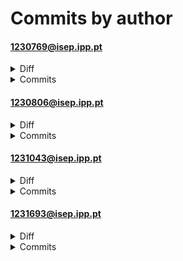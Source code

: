 # Commits by author
#### 1230769@isep.ipp.pt
<details>
<summary>Diff</summary>

<pre>
 DAL/database.php                    |    3 
 b/BLL/AlertaBLL.php                 |   98 +
 b/BLL/PerfilAcessoBLL.php           |   84 +
 b/BLL/UtilizadorBLL.php             |  101 +
 b/BLL/equipaBLL.php                 |  328 +++++
 b/DAL/AlertaDAL.php                 |  171 +++
 b/DAL/PerfilAcessoDAL.php           |  184 +++
 b/DAL/UtilizadorDAL.php             |  320 +++++
 b/DAL/campo_personalizadoDAL.php    |    2 
 b/DAL/colaboradorDAL.php            |    1 
 b/DAL/database.php                  |   14 
 b/DAL/equipaDAL.php                 |  184 ++!
 b/DAL/loginDAL.php                  |    2 
 b/Model/Alerta.php                  |   57 +
 b/UI/admin/ajuda.php                |    1 
 b/UI/admin/api_equipas.php          |    4 
 b/UI/admin/atualizar_perfil.php     |  118 ++
 b/UI/admin/editar_perfil.php        |  406 +++++++
 b/UI/admin/equipa_dashboard.php     |  539 +++++++++
 b/UI/admin/equipa_detalhes.php      |    8 
 b/UI/admin/equipas.php              | 1444 -----------------!!!!!!!!
 b/UI/admin/excluir_perfil.php       |   62 +
 b/UI/admin/ficha_colaboradoress.sql | 2033 ++++++++++++++++++++++++++++++++++++
 b/UI/admin/includes/sidebar.php     |   17 
 b/UI/admin/obter_membros_equipa.php |    4 
 b/UI/admin/perfis.php               |  896 ----!!!!!!!!!!!
 b/UI/admin/processa_perfil.php      |  118 ++
 b/UI/admin/usuarios.php             |  354 ++++!!
 b/UI/assets/img/avatars/default.png |binary
 b/UI/header.php                     |   29 
 b/UI/includes/verificar_acesso.php  |   34 
 b/autoload.php                      |   16 
 b/verificar_colaboradores.php       |   33 
 b/verificar_estrutura.php           |   28 
 b/verificar_usuarios.php            |   34 
 35 files changed, 5222 insertions(+), 1251 deletions(-), 1254 modifications(!)
</pre>
</details>
<details>
<summary>Commits</summary>

<pre>
commit eb365e05c04c089731055d035c811819b323141e	refs/heads/main
Author: Francisca Moreira <1230769@isep.ipp.pt>
Date:   Wed Jul 2 10:29:21 2025 +0100

    atualizaçao da pagina perfis e equipas

A	BLL/AlertaBLL.php
A	BLL/PerfilAcessoBLL.php
M	BLL/UtilizadorBLL.php
M	BLL/equipaBLL.php
A	DAL/AlertaDAL.php
A	DAL/PerfilAcessoDAL.php
M	DAL/UtilizadorDAL.php
M	DAL/campo_personalizadoDAL.php
M	DAL/colaboradorDAL.php
M	DAL/database.php
M	DAL/equipaDAL.php
M	DAL/loginDAL.php
A	Model/Alerta.php
M	UI/admin/ajuda.php
M	UI/admin/api_equipas.php
A	UI/admin/atualizar_perfil.php
A	UI/admin/editar_perfil.php
A	UI/admin/equipa_dashboard.php
M	UI/admin/equipa_detalhes.php
M	UI/admin/equipas.php
A	UI/admin/excluir_perfil.php
A	UI/admin/ficha_colaboradoress.sql
M	UI/admin/includes/sidebar.php
M	UI/admin/obter_membros_equipa.php
M	UI/admin/perfis.php
A	UI/admin/processa_perfil.php
M	UI/admin/usuarios.php
A	UI/assets/img/avatars/default.png
M	UI/header.php
M	UI/includes/verificar_acesso.php
M	autoload.php
A	verificar_colaboradores.php
A	verificar_estrutura.php
A	verificar_usuarios.php

commit a623c01c74dd273d498c62988f2a120c4c2857ed	refs/heads/main
Author: Francisca Moreira <1230769@isep.ipp.pt>
Date:   Wed Jul 2 10:27:38 2025 +0100

    Atualizaçoes da pagina equipa e de perfis

M	DAL/database.php
</pre>

</details>

#### 1230806@isep.ipp.pt
<details>
<summary>Diff</summary>

<pre>
 UI/colaborador.php      |  623 +++++++++++++++++++++---!!!!!!!!!!!!!!!!!!!!!!!
 UI/processa_login.php   |    4 
 b/BLL/loginBLL.php      |    8 
 b/DAL/loginDAL.php      |   15 !
 b/UI/colaborador.php    |    1 
 b/UI/js/colaborador.js  |  134 -!!!!!!!!!
 b/UI/processa_login.php |    2 
 b/api/colaborador.php   |   58 ++++
 b/config/perfis.php     |    5 
 9 files changed, 354 insertions(+), 63 deletions(-), 433 modifications(!)
</pre>
</details>
<details>
<summary>Commits</summary>

<pre>
commit ea42fdfdab9f398ac880bfe3d30c4b84a5bb00fd	refs/heads/main
Author: Ines Martinho <1230806@isep.ipp.pt>
Date:   Sun Jul 6 23:41:49 2025 +0100

    atualizações página colaborador

M	UI/colaborador.php

commit 21d5120233825ca043d07e5e9d580454504fb712	refs/heads/main
Author: Ines Martinho <1230806@isep.ipp.pt>
Date:   Fri Jul 4 12:36:36 2025 +0100

    novas atualizações página colaborador

M	UI/colaborador.php
A	api/colaborador.php

commit 8693590937f001f019a8e338f5083c5d70a51cf0	refs/heads/main
Author: Ines Martinho <1230806@isep.ipp.pt>
Date:   Fri Jul 4 11:50:54 2025 +0100

    atualizações página colaborador

M	UI/colaborador.php
M	UI/js/colaborador.js

commit c876f6b991923e263cbadf64988df8f965ef4707	refs/heads/main
Author: Ines Martinho <1230806@isep.ipp.pt>
Date:   Fri Jul 4 08:57:41 2025 +0100

    redirecionamento pagina login

M	UI/processa_login.php

commit 7d056f740b23dd43297897a2be92ee10d3f78281	refs/heads/main
Author: Ines Martinho <1230806@isep.ipp.pt>
Date:   Mon Jun 30 14:30:25 2025 +0100

    resolução login

M	BLL/loginBLL.php
M	DAL/loginDAL.php
M	UI/processa_login.php
M	config/perfis.php

commit 905d0f4a5929deec56edda8c8fe36d04f90e6cd8	refs/remotes/origin/nova-branch
Author: Ines Martinho <1230806@isep.ipp.pt>
Date:   Mon Jun 30 13:21:35 2025 +0100

    Página colaborador funcional + logins

M	BLL/loginBLL.php
M	DAL/loginDAL.php
M	UI/processa_login.php
M	config/perfis.php

commit 67985ffe92815b1767aeea53573a14d37efdc56d	refs/remotes/origin/nova-branch
Author: Ines Martinho <1230806@isep.ipp.pt>
Date:   Mon Jun 30 11:18:26 2025 +0100

    página de coordenador e login funcional para 3 páginas

A	DAL/equipe.php
M	DAL/loginDAL.php
A	UI/coordenador.php
M	UI/processa_login.php
A	config/alertas_config.php
A	config/config.php
M	config/perfis.php
A	scripts/gerar_alertas.php
A	scripts/verificar_perfil_coordenador.php
A	services/coordenador/alertas.php
A	services/coordenador/equipe.php
</pre>

</details>

#### 1231043@isep.ipp.pt
<details>
<summary>Diff</summary>

<pre>
 /UI/administrador.php  |   93 +++++++++++++++++++++++++++++++++
 b/UI/.DS_Store         |binary
 b/UI/administrador.php |   83 +++++++++++++++++++++++++!!!!
 b/UI/graficos.html     |  137 +++++++++++++++++++++++++++++++++++++++++++++++++
 b/UI/logs/debug.log    |    7 ++
 b/UI/recursos.php      |   56 ++++++++++++++++++++
 6 files changed, 363 insertions(+), 13 modifications(!)
</pre>
</details>
<details>
<summary>Commits</summary>

<pre>
commit a6a5ce603130780a018ece9037bee3c8e4fd7474	refs/heads/main
Author: Beatriz Vieira <1231043@isep.ipp.pt>
Date:   Fri Jul 4 14:24:08 2025 +0100

    admin

M	UI/administrador.php
M	UI/logs/debug.log

commit 8fa850b4d3bc8e7a5d3ca5922a533c697f87f276	refs/heads/main
Author: Beatriz Vieira <1231043@isep.ipp.pt>
Date:   Fri Jul 4 12:44:26 2025 +0100

    Administrador

A	UI/.DS_Store
A	UI/administrador.php
A	UI/graficos.html
A	UI/recursos.php
</pre>

</details>

#### 1231693@isep.ipp.pt
<details>
<summary>Diff</summary>

<pre>
 /UI/enviar-convite.php                                                       |  214 
 UI/convidado.php                                                             |  425 
 b/DAL/PHPMailerConfig.php                                                    |   93 
 b/UI/convidado.php                                                           |   39 
 b/UI/enviar-convite.php                                                      |   82 
 b/logs/email_errors.log                                                      |   13 
 b/mail/.DS_Store                                                             |binary
 b/mail/PHPMailer-master/.DS_Store                                            |binary
 b/mail/PHPMailer-master/PHPMailer-master/COMMITMENT                          |   46 
 b/mail/PHPMailer-master/PHPMailer-master/LICENSE                             |  502 
 b/mail/PHPMailer-master/PHPMailer-master/README.md                           |  232 
 b/mail/PHPMailer-master/PHPMailer-master/SECURITY.md                         |   37 
 b/mail/PHPMailer-master/PHPMailer-master/SMTPUTF8.md                         |   48 
 b/mail/PHPMailer-master/PHPMailer-master/VERSION                             |    1 
 b/mail/PHPMailer-master/PHPMailer-master/composer.json                       |   81 
 b/mail/PHPMailer-master/PHPMailer-master/get_oauth_token.php                 |  182 
 b/mail/PHPMailer-master/PHPMailer-master/language/phpmailer.lang-af.php      |   26 
 b/mail/PHPMailer-master/PHPMailer-master/language/phpmailer.lang-ar.php      |   27 
 b/mail/PHPMailer-master/PHPMailer-master/language/phpmailer.lang-as.php      |   35 
 b/mail/PHPMailer-master/PHPMailer-master/language/phpmailer.lang-az.php      |   27 
 b/mail/PHPMailer-master/PHPMailer-master/language/phpmailer.lang-ba.php      |   27 
 b/mail/PHPMailer-master/PHPMailer-master/language/phpmailer.lang-be.php      |   27 
 b/mail/PHPMailer-master/PHPMailer-master/language/phpmailer.lang-bg.php      |   27 
 b/mail/PHPMailer-master/PHPMailer-master/language/phpmailer.lang-bn.php      |   35 
 b/mail/PHPMailer-master/PHPMailer-master/language/phpmailer.lang-ca.php      |   27 
 b/mail/PHPMailer-master/PHPMailer-master/language/phpmailer.lang-cs.php      |   28 
 b/mail/PHPMailer-master/PHPMailer-master/language/phpmailer.lang-da.php      |   36 
 b/mail/PHPMailer-master/PHPMailer-master/language/phpmailer.lang-de.php      |   28 
 b/mail/PHPMailer-master/PHPMailer-master/language/phpmailer.lang-el.php      |   33 
 b/mail/PHPMailer-master/PHPMailer-master/language/phpmailer.lang-eo.php      |   26 
 b/mail/PHPMailer-master/PHPMailer-master/language/phpmailer.lang-es.php      |   36 
 b/mail/PHPMailer-master/PHPMailer-master/language/phpmailer.lang-et.php      |   28 
 b/mail/PHPMailer-master/PHPMailer-master/language/phpmailer.lang-fa.php      |   28 
 b/mail/PHPMailer-master/PHPMailer-master/language/phpmailer.lang-fi.php      |   27 
 b/mail/PHPMailer-master/PHPMailer-master/language/phpmailer.lang-fo.php      |   27 
 b/mail/PHPMailer-master/PHPMailer-master/language/phpmailer.lang-fr.php      |   36 
 b/mail/PHPMailer-master/PHPMailer-master/language/phpmailer.lang-gl.php      |   27 
 b/mail/PHPMailer-master/PHPMailer-master/language/phpmailer.lang-he.php      |   27 
 b/mail/PHPMailer-master/PHPMailer-master/language/phpmailer.lang-hi.php      |   35 
 b/mail/PHPMailer-master/PHPMailer-master/language/phpmailer.lang-hr.php      |   27 
 b/mail/PHPMailer-master/PHPMailer-master/language/phpmailer.lang-hu.php      |   27 
 b/mail/PHPMailer-master/PHPMailer-master/language/phpmailer.lang-hy.php      |   27 
 b/mail/PHPMailer-master/PHPMailer-master/language/phpmailer.lang-id.php      |   31 
 b/mail/PHPMailer-master/PHPMailer-master/language/phpmailer.lang-it.php      |   28 
 b/mail/PHPMailer-master/PHPMailer-master/language/phpmailer.lang-ja.php      |   37 
 b/mail/PHPMailer-master/PHPMailer-master/language/phpmailer.lang-ka.php      |   27 
 b/mail/PHPMailer-master/PHPMailer-master/language/phpmailer.lang-ko.php      |   27 
 b/mail/PHPMailer-master/PHPMailer-master/language/phpmailer.lang-ku.php      |   27 
 b/mail/PHPMailer-master/PHPMailer-master/language/phpmailer.lang-lt.php      |   27 
 b/mail/PHPMailer-master/PHPMailer-master/language/phpmailer.lang-lv.php      |   27 
 b/mail/PHPMailer-master/PHPMailer-master/language/phpmailer.lang-mg.php      |   27 
 b/mail/PHPMailer-master/PHPMailer-master/language/phpmailer.lang-mn.php      |   27 
 b/mail/PHPMailer-master/PHPMailer-master/language/phpmailer.lang-ms.php      |   27 
 b/mail/PHPMailer-master/PHPMailer-master/language/phpmailer.lang-nb.php      |   33 
 b/mail/PHPMailer-master/PHPMailer-master/language/phpmailer.lang-nl.php      |   34 
 b/mail/PHPMailer-master/PHPMailer-master/language/phpmailer.lang-pl.php      |   33 
 b/mail/PHPMailer-master/PHPMailer-master/language/phpmailer.lang-pt.php      |   34 
 b/mail/PHPMailer-master/PHPMailer-master/language/phpmailer.lang-pt_br.php   |   38 
 b/mail/PHPMailer-master/PHPMailer-master/language/phpmailer.lang-ro.php      |   33 
 b/mail/PHPMailer-master/PHPMailer-master/language/phpmailer.lang-ru.php      |   36 
 b/mail/PHPMailer-master/PHPMailer-master/language/phpmailer.lang-si.php      |   34 
 b/mail/PHPMailer-master/PHPMailer-master/language/phpmailer.lang-sk.php      |   30 
 b/mail/PHPMailer-master/PHPMailer-master/language/phpmailer.lang-sl.php      |   36 
 b/mail/PHPMailer-master/PHPMailer-master/language/phpmailer.lang-sr.php      |   28 
 b/mail/PHPMailer-master/PHPMailer-master/language/phpmailer.lang-sr_latn.php |   28 
 b/mail/PHPMailer-master/PHPMailer-master/language/phpmailer.lang-sv.php      |   27 
 b/mail/PHPMailer-master/PHPMailer-master/language/phpmailer.lang-tl.php      |   28 
 b/mail/PHPMailer-master/PHPMailer-master/language/phpmailer.lang-tr.php      |   38 
 b/mail/PHPMailer-master/PHPMailer-master/language/phpmailer.lang-uk.php      |   28 
 b/mail/PHPMailer-master/PHPMailer-master/language/phpmailer.lang-ur.php      |   30 
 b/mail/PHPMailer-master/PHPMailer-master/language/phpmailer.lang-vi.php      |   27 
 b/mail/PHPMailer-master/PHPMailer-master/language/phpmailer.lang-zh.php      |   29 
 b/mail/PHPMailer-master/PHPMailer-master/language/phpmailer.lang-zh_cn.php   |   36 
 b/mail/PHPMailer-master/PHPMailer-master/src/DSNConfigurator.php             |  245 
 b/mail/PHPMailer-master/PHPMailer-master/src/Exception.php                   |   40 
 b/mail/PHPMailer-master/PHPMailer-master/src/OAuth.php                       |  139 
 b/mail/PHPMailer-master/PHPMailer-master/src/OAuthTokenProvider.php          |   44 
 b/mail/PHPMailer-master/PHPMailer-master/src/PHPMailer.php                   | 5366 ++++++++++
 b/mail/PHPMailer-master/PHPMailer-master/src/POP3.php                        |  469 
 b/mail/PHPMailer-master/PHPMailer-master/src/SMTP.php                        | 1578 ++
 b/mail/SendEmail.php                                                         |   92 
 b/phpmailer.zip                                                              |binary
 b/testar_envio_email.php                                                     |   49 
 b/vendor/PHPMailer-6.8.1/COMMITMENT                                          |   46 
 b/vendor/PHPMailer-6.8.1/LICENSE                                             |  502 
 b/vendor/PHPMailer-6.8.1/README.md                                           |  230 
 b/vendor/PHPMailer-6.8.1/SECURITY.md                                         |   37 
 b/vendor/PHPMailer-6.8.1/VERSION                                             |    1 
 b/vendor/PHPMailer-6.8.1/composer.json                                       |   78 
 b/vendor/PHPMailer-6.8.1/get_oauth_token.php                                 |  182 
 b/vendor/PHPMailer-6.8.1/language/phpmailer.lang-af.php                      |   26 
 b/vendor/PHPMailer-6.8.1/language/phpmailer.lang-ar.php                      |   27 
 b/vendor/PHPMailer-6.8.1/language/phpmailer.lang-az.php                      |   27 
 b/vendor/PHPMailer-6.8.1/language/phpmailer.lang-ba.php                      |   27 
 b/vendor/PHPMailer-6.8.1/language/phpmailer.lang-be.php                      |   27 
 b/vendor/PHPMailer-6.8.1/language/phpmailer.lang-bg.php                      |   27 
 b/vendor/PHPMailer-6.8.1/language/phpmailer.lang-ca.php                      |   27 
 b/vendor/PHPMailer-6.8.1/language/phpmailer.lang-cs.php                      |   28 
 b/vendor/PHPMailer-6.8.1/language/phpmailer.lang-da.php                      |   35 
 b/vendor/PHPMailer-6.8.1/language/phpmailer.lang-de.php                      |   28 
 b/vendor/PHPMailer-6.8.1/language/phpmailer.lang-el.php                      |   33 
 b/vendor/PHPMailer-6.8.1/language/phpmailer.lang-eo.php                      |   26 
 b/vendor/PHPMailer-6.8.1/language/phpmailer.lang-es.php                      |   31 
 b/vendor/PHPMailer-6.8.1/language/phpmailer.lang-et.php                      |   28 
 b/vendor/PHPMailer-6.8.1/language/phpmailer.lang-fa.php                      |   28 
 b/vendor/PHPMailer-6.8.1/language/phpmailer.lang-fi.php                      |   27 
 b/vendor/PHPMailer-6.8.1/language/phpmailer.lang-fo.php                      |   27 
 b/vendor/PHPMailer-6.8.1/language/phpmailer.lang-fr.php                      |   37 
 b/vendor/PHPMailer-6.8.1/language/phpmailer.lang-gl.php                      |   27 
 b/vendor/PHPMailer-6.8.1/language/phpmailer.lang-he.php                      |   27 
 b/vendor/PHPMailer-6.8.1/language/phpmailer.lang-hi.php                      |   35 
 b/vendor/PHPMailer-6.8.1/language/phpmailer.lang-hr.php                      |   27 
 b/vendor/PHPMailer-6.8.1/language/phpmailer.lang-hu.php                      |   27 
 b/vendor/PHPMailer-6.8.1/language/phpmailer.lang-hy.php                      |   27 
 b/vendor/PHPMailer-6.8.1/language/phpmailer.lang-id.php                      |   31 
 b/vendor/PHPMailer-6.8.1/language/phpmailer.lang-it.php                      |   28 
 b/vendor/PHPMailer-6.8.1/language/phpmailer.lang-ja.php                      |   29 
 b/vendor/PHPMailer-6.8.1/language/phpmailer.lang-ka.php                      |   27 
 b/vendor/PHPMailer-6.8.1/language/phpmailer.lang-ko.php                      |   27 
 b/vendor/PHPMailer-6.8.1/language/phpmailer.lang-lt.php                      |   27 
 b/vendor/PHPMailer-6.8.1/language/phpmailer.lang-lv.php                      |   27 
 b/vendor/PHPMailer-6.8.1/language/phpmailer.lang-mg.php                      |   27 
 b/vendor/PHPMailer-6.8.1/language/phpmailer.lang-mn.php                      |   27 
 b/vendor/PHPMailer-6.8.1/language/phpmailer.lang-ms.php                      |   27 
 b/vendor/PHPMailer-6.8.1/language/phpmailer.lang-nb.php                      |   33 
 b/vendor/PHPMailer-6.8.1/language/phpmailer.lang-nl.php                      |   34 
 b/vendor/PHPMailer-6.8.1/language/phpmailer.lang-pl.php                      |   26 
 b/vendor/PHPMailer-6.8.1/language/phpmailer.lang-pt.php                      |   27 
 b/vendor/PHPMailer-6.8.1/language/phpmailer.lang-pt_br.php                   |   38 
 b/vendor/PHPMailer-6.8.1/language/phpmailer.lang-ro.php                      |   33 
 b/vendor/PHPMailer-6.8.1/language/phpmailer.lang-ru.php                      |   28 
 b/vendor/PHPMailer-6.8.1/language/phpmailer.lang-si.php                      |   34 
 b/vendor/PHPMailer-6.8.1/language/phpmailer.lang-sk.php                      |   30 
 b/vendor/PHPMailer-6.8.1/language/phpmailer.lang-sl.php                      |   36 
 b/vendor/PHPMailer-6.8.1/language/phpmailer.lang-sr.php                      |   28 
 b/vendor/PHPMailer-6.8.1/language/phpmailer.lang-sr_latn.php                 |   28 
 b/vendor/PHPMailer-6.8.1/language/phpmailer.lang-sv.php                      |   27 
 b/vendor/PHPMailer-6.8.1/language/phpmailer.lang-tl.php                      |   28 
 b/vendor/PHPMailer-6.8.1/language/phpmailer.lang-tr.php                      |   31 
 b/vendor/PHPMailer-6.8.1/language/phpmailer.lang-uk.php                      |   28 
 b/vendor/PHPMailer-6.8.1/language/phpmailer.lang-vi.php                      |   27 
 b/vendor/PHPMailer-6.8.1/language/phpmailer.lang-zh.php                      |   29 
 b/vendor/PHPMailer-6.8.1/language/phpmailer.lang-zh_cn.php                   |   36 
 b/vendor/PHPMailer-6.8.1/src/DSNConfigurator.php                             |  245 
 b/vendor/PHPMailer-6.8.1/src/Exception.php                                   |   40 
 b/vendor/PHPMailer-6.8.1/src/OAuth.php                                       |  139 
 b/vendor/PHPMailer-6.8.1/src/OAuthTokenProvider.php                          |   44 
 b/vendor/PHPMailer-6.8.1/src/PHPMailer.php                                   | 5126 +++++++++
 b/vendor/PHPMailer-6.8.1/src/POP3.php                                        |  467 
 b/vendor/PHPMailer-6.8.1/src/SMTP.php                                        | 1466 ++
 b/vendor/phpmailer/phpmailer/src/DSNConfigurator.php                         |  245 
 b/vendor/phpmailer/phpmailer/src/Exception.php                               |   40 
 b/vendor/phpmailer/phpmailer/src/OAuth.php                                   |  139 
 b/vendor/phpmailer/phpmailer/src/OAuthTokenProvider.php                      |   44 
 b/vendor/phpmailer/phpmailer/src/PHPMailer.php                               | 5366 ++++++++++
 b/vendor/phpmailer/phpmailer/src/POP3.php                                    |  469 
 b/vendor/phpmailer/phpmailer/src/SMTP.php                                    | 1578 ++
 157 files changed, 29675 insertions(+), 38 deletions(-), 45 modifications(!)
</pre>
</details>
<details>
<summary>Commits</summary>

<pre>
commit b2d20f78be215bfd068c01df1016f54e1bef97da	refs/heads/main
Author: Catarina Cardoso <1231693@isep.ipp.pt>
Date:   Fri Jul 4 13:09:20 2025 +0100

    convidado link

A	DAL/PHPMailerConfig.php
M	UI/enviar-convite.php
A	logs/email_errors.log
A	mail/.DS_Store
A	mail/PHPMailer-master/.DS_Store
A	mail/PHPMailer-master/PHPMailer-master/COMMITMENT
A	mail/PHPMailer-master/PHPMailer-master/LICENSE
A	mail/PHPMailer-master/PHPMailer-master/README.md
A	mail/PHPMailer-master/PHPMailer-master/SECURITY.md
A	mail/PHPMailer-master/PHPMailer-master/SMTPUTF8.md
A	mail/PHPMailer-master/PHPMailer-master/VERSION
A	mail/PHPMailer-master/PHPMailer-master/composer.json
A	mail/PHPMailer-master/PHPMailer-master/get_oauth_token.php
A	mail/PHPMailer-master/PHPMailer-master/language/phpmailer.lang-af.php
A	mail/PHPMailer-master/PHPMailer-master/language/phpmailer.lang-ar.php
A	mail/PHPMailer-master/PHPMailer-master/language/phpmailer.lang-as.php
A	mail/PHPMailer-master/PHPMailer-master/language/phpmailer.lang-az.php
A	mail/PHPMailer-master/PHPMailer-master/language/phpmailer.lang-ba.php
A	mail/PHPMailer-master/PHPMailer-master/language/phpmailer.lang-be.php
A	mail/PHPMailer-master/PHPMailer-master/language/phpmailer.lang-bg.php
A	mail/PHPMailer-master/PHPMailer-master/language/phpmailer.lang-bn.php
A	mail/PHPMailer-master/PHPMailer-master/language/phpmailer.lang-ca.php
A	mail/PHPMailer-master/PHPMailer-master/language/phpmailer.lang-cs.php
A	mail/PHPMailer-master/PHPMailer-master/language/phpmailer.lang-da.php
A	mail/PHPMailer-master/PHPMailer-master/language/phpmailer.lang-de.php
A	mail/PHPMailer-master/PHPMailer-master/language/phpmailer.lang-el.php
A	mail/PHPMailer-master/PHPMailer-master/language/phpmailer.lang-eo.php
A	mail/PHPMailer-master/PHPMailer-master/language/phpmailer.lang-es.php
A	mail/PHPMailer-master/PHPMailer-master/language/phpmailer.lang-et.php
A	mail/PHPMailer-master/PHPMailer-master/language/phpmailer.lang-fa.php
A	mail/PHPMailer-master/PHPMailer-master/language/phpmailer.lang-fi.php
A	mail/PHPMailer-master/PHPMailer-master/language/phpmailer.lang-fo.php
A	mail/PHPMailer-master/PHPMailer-master/language/phpmailer.lang-fr.php
A	mail/PHPMailer-master/PHPMailer-master/language/phpmailer.lang-gl.php
A	mail/PHPMailer-master/PHPMailer-master/language/phpmailer.lang-he.php
A	mail/PHPMailer-master/PHPMailer-master/language/phpmailer.lang-hi.php
A	mail/PHPMailer-master/PHPMailer-master/language/phpmailer.lang-hr.php
A	mail/PHPMailer-master/PHPMailer-master/language/phpmailer.lang-hu.php
A	mail/PHPMailer-master/PHPMailer-master/language/phpmailer.lang-hy.php
A	mail/PHPMailer-master/PHPMailer-master/language/phpmailer.lang-id.php
A	mail/PHPMailer-master/PHPMailer-master/language/phpmailer.lang-it.php
A	mail/PHPMailer-master/PHPMailer-master/language/phpmailer.lang-ja.php
A	mail/PHPMailer-master/PHPMailer-master/language/phpmailer.lang-ka.php
A	mail/PHPMailer-master/PHPMailer-master/language/phpmailer.lang-ko.php
A	mail/PHPMailer-master/PHPMailer-master/language/phpmailer.lang-ku.php
A	mail/PHPMailer-master/PHPMailer-master/language/phpmailer.lang-lt.php
A	mail/PHPMailer-master/PHPMailer-master/language/phpmailer.lang-lv.php
A	mail/PHPMailer-master/PHPMailer-master/language/phpmailer.lang-mg.php
A	mail/PHPMailer-master/PHPMailer-master/language/phpmailer.lang-mn.php
A	mail/PHPMailer-master/PHPMailer-master/language/phpmailer.lang-ms.php
A	mail/PHPMailer-master/PHPMailer-master/language/phpmailer.lang-nb.php
A	mail/PHPMailer-master/PHPMailer-master/language/phpmailer.lang-nl.php
A	mail/PHPMailer-master/PHPMailer-master/language/phpmailer.lang-pl.php
A	mail/PHPMailer-master/PHPMailer-master/language/phpmailer.lang-pt.php
A	mail/PHPMailer-master/PHPMailer-master/language/phpmailer.lang-pt_br.php
A	mail/PHPMailer-master/PHPMailer-master/language/phpmailer.lang-ro.php
A	mail/PHPMailer-master/PHPMailer-master/language/phpmailer.lang-ru.php
A	mail/PHPMailer-master/PHPMailer-master/language/phpmailer.lang-si.php
A	mail/PHPMailer-master/PHPMailer-master/language/phpmailer.lang-sk.php
A	mail/PHPMailer-master/PHPMailer-master/language/phpmailer.lang-sl.php
A	mail/PHPMailer-master/PHPMailer-master/language/phpmailer.lang-sr.php
A	mail/PHPMailer-master/PHPMailer-master/language/phpmailer.lang-sr_latn.php
A	mail/PHPMailer-master/PHPMailer-master/language/phpmailer.lang-sv.php
A	mail/PHPMailer-master/PHPMailer-master/language/phpmailer.lang-tl.php
A	mail/PHPMailer-master/PHPMailer-master/language/phpmailer.lang-tr.php
A	mail/PHPMailer-master/PHPMailer-master/language/phpmailer.lang-uk.php
A	mail/PHPMailer-master/PHPMailer-master/language/phpmailer.lang-ur.php
A	mail/PHPMailer-master/PHPMailer-master/language/phpmailer.lang-vi.php
A	mail/PHPMailer-master/PHPMailer-master/language/phpmailer.lang-zh.php
A	mail/PHPMailer-master/PHPMailer-master/language/phpmailer.lang-zh_cn.php
A	mail/PHPMailer-master/PHPMailer-master/src/DSNConfigurator.php
A	mail/PHPMailer-master/PHPMailer-master/src/Exception.php
A	mail/PHPMailer-master/PHPMailer-master/src/OAuth.php
A	mail/PHPMailer-master/PHPMailer-master/src/OAuthTokenProvider.php
A	mail/PHPMailer-master/PHPMailer-master/src/PHPMailer.php
A	mail/PHPMailer-master/PHPMailer-master/src/POP3.php
A	mail/PHPMailer-master/PHPMailer-master/src/SMTP.php
A	mail/SendEmail.php
A	phpmailer.zip
A	testar_envio_email.php
A	vendor/PHPMailer-6.8.1/COMMITMENT
A	vendor/PHPMailer-6.8.1/LICENSE
A	vendor/PHPMailer-6.8.1/README.md
A	vendor/PHPMailer-6.8.1/SECURITY.md
A	vendor/PHPMailer-6.8.1/VERSION
A	vendor/PHPMailer-6.8.1/composer.json
A	vendor/PHPMailer-6.8.1/get_oauth_token.php
A	vendor/PHPMailer-6.8.1/language/phpmailer.lang-af.php
A	vendor/PHPMailer-6.8.1/language/phpmailer.lang-ar.php
A	vendor/PHPMailer-6.8.1/language/phpmailer.lang-az.php
A	vendor/PHPMailer-6.8.1/language/phpmailer.lang-ba.php
A	vendor/PHPMailer-6.8.1/language/phpmailer.lang-be.php
A	vendor/PHPMailer-6.8.1/language/phpmailer.lang-bg.php
A	vendor/PHPMailer-6.8.1/language/phpmailer.lang-ca.php
A	vendor/PHPMailer-6.8.1/language/phpmailer.lang-cs.php
A	vendor/PHPMailer-6.8.1/language/phpmailer.lang-da.php
A	vendor/PHPMailer-6.8.1/language/phpmailer.lang-de.php
A	vendor/PHPMailer-6.8.1/language/phpmailer.lang-el.php
A	vendor/PHPMailer-6.8.1/language/phpmailer.lang-eo.php
A	vendor/PHPMailer-6.8.1/language/phpmailer.lang-es.php
A	vendor/PHPMailer-6.8.1/language/phpmailer.lang-et.php
A	vendor/PHPMailer-6.8.1/language/phpmailer.lang-fa.php
A	vendor/PHPMailer-6.8.1/language/phpmailer.lang-fi.php
A	vendor/PHPMailer-6.8.1/language/phpmailer.lang-fo.php
A	vendor/PHPMailer-6.8.1/language/phpmailer.lang-fr.php
A	vendor/PHPMailer-6.8.1/language/phpmailer.lang-gl.php
A	vendor/PHPMailer-6.8.1/language/phpmailer.lang-he.php
A	vendor/PHPMailer-6.8.1/language/phpmailer.lang-hi.php
A	vendor/PHPMailer-6.8.1/language/phpmailer.lang-hr.php
A	vendor/PHPMailer-6.8.1/language/phpmailer.lang-hu.php
A	vendor/PHPMailer-6.8.1/language/phpmailer.lang-hy.php
A	vendor/PHPMailer-6.8.1/language/phpmailer.lang-id.php
A	vendor/PHPMailer-6.8.1/language/phpmailer.lang-it.php
A	vendor/PHPMailer-6.8.1/language/phpmailer.lang-ja.php
A	vendor/PHPMailer-6.8.1/language/phpmailer.lang-ka.php
A	vendor/PHPMailer-6.8.1/language/phpmailer.lang-ko.php
A	vendor/PHPMailer-6.8.1/language/phpmailer.lang-lt.php
A	vendor/PHPMailer-6.8.1/language/phpmailer.lang-lv.php
A	vendor/PHPMailer-6.8.1/language/phpmailer.lang-mg.php
A	vendor/PHPMailer-6.8.1/language/phpmailer.lang-mn.php
A	vendor/PHPMailer-6.8.1/language/phpmailer.lang-ms.php
A	vendor/PHPMailer-6.8.1/language/phpmailer.lang-nb.php
A	vendor/PHPMailer-6.8.1/language/phpmailer.lang-nl.php
A	vendor/PHPMailer-6.8.1/language/phpmailer.lang-pl.php
A	vendor/PHPMailer-6.8.1/language/phpmailer.lang-pt.php
A	vendor/PHPMailer-6.8.1/language/phpmailer.lang-pt_br.php
A	vendor/PHPMailer-6.8.1/language/phpmailer.lang-ro.php
A	vendor/PHPMailer-6.8.1/language/phpmailer.lang-ru.php
A	vendor/PHPMailer-6.8.1/language/phpmailer.lang-si.php
A	vendor/PHPMailer-6.8.1/language/phpmailer.lang-sk.php
A	vendor/PHPMailer-6.8.1/language/phpmailer.lang-sl.php
A	vendor/PHPMailer-6.8.1/language/phpmailer.lang-sr.php
A	vendor/PHPMailer-6.8.1/language/phpmailer.lang-sr_latn.php
A	vendor/PHPMailer-6.8.1/language/phpmailer.lang-sv.php
A	vendor/PHPMailer-6.8.1/language/phpmailer.lang-tl.php
A	vendor/PHPMailer-6.8.1/language/phpmailer.lang-tr.php
A	vendor/PHPMailer-6.8.1/language/phpmailer.lang-uk.php
A	vendor/PHPMailer-6.8.1/language/phpmailer.lang-vi.php
A	vendor/PHPMailer-6.8.1/language/phpmailer.lang-zh.php
A	vendor/PHPMailer-6.8.1/language/phpmailer.lang-zh_cn.php
A	vendor/PHPMailer-6.8.1/src/DSNConfigurator.php
A	vendor/PHPMailer-6.8.1/src/Exception.php
A	vendor/PHPMailer-6.8.1/src/OAuth.php
A	vendor/PHPMailer-6.8.1/src/OAuthTokenProvider.php
A	vendor/PHPMailer-6.8.1/src/PHPMailer.php
A	vendor/PHPMailer-6.8.1/src/POP3.php
A	vendor/PHPMailer-6.8.1/src/SMTP.php
A	vendor/phpmailer/phpmailer/src/DSNConfigurator.php
A	vendor/phpmailer/phpmailer/src/Exception.php
A	vendor/phpmailer/phpmailer/src/OAuth.php
A	vendor/phpmailer/phpmailer/src/OAuthTokenProvider.php
A	vendor/phpmailer/phpmailer/src/PHPMailer.php
A	vendor/phpmailer/phpmailer/src/POP3.php
A	vendor/phpmailer/phpmailer/src/SMTP.php

commit 4e1a3d1ba928a469eabc2afbfba0335351a82f94	refs/heads/main
Author: Catarina Cardoso <1231693@isep.ipp.pt>
Date:   Mon Jun 30 16:59:36 2025 +0100

    convidado e link

M	UI/convidado.php
A	UI/enviar-convite.php

commit 4785b70cd1f4d1f566102aa39e672f290df2f50d	refs/heads/main
Author: Catarina Cardoso <1231693@isep.ipp.pt>
Date:   Mon Jun 30 15:39:50 2025 +0100

    convidado

M	UI/convidado.php

commit cf0ce0ec40049ded23ee0662dd50939e9cf75a42	refs/remotes/origin/nova-branch
Author: Catarina Cardoso <1231693@isep.ipp.pt>
Date:   Mon Jun 30 11:08:43 2025 +0100

    s

A	BLL/ColaboradorBLL.php
M	BLL/loginBLL.php
M	DAL/database.php
M	DAL/loginDAL.php
A	UI/admin/dashboard_colaboradores.php
M	UI/admin/includes/sidebar.php
M	UI/colaborador.php
M	UI/dashboard.php
M	UI/processa_login.php
M	UI/rh.php
A	UI/rh/colaboradores.php
A	UI/rh/dashboard.php
A	UI/rh/dashboard_colaboradores.php
A	UI/rh/includes/sidebar.php
A	config/database_config.php

commit 37ed741638f4e5015adbdcbb50e2e4ef6926ea6a	refs/remotes/origin/nova-branch
Author: Catarina Cardoso <1231693@isep.ipp.pt>
Date:   Sat Jun 28 11:54:49 2025 +0100

    c

A	BLL/guestBLL.php
M	UI/convidado.php
</pre>

</details>

